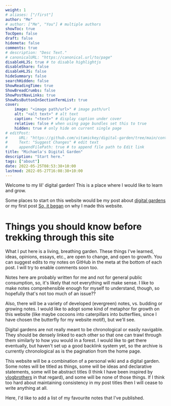 ```yaml
---
weight: 1
# aliases: ["/first"]
author: "Me"
# author: ["Me", "You"] # multiple authors
showToc: true
TocOpen: false
draft: false
hidemeta: false
comments: true
# description: "Desc Text."
# canonicalURL: "https://canonical.url/to/page"
disableHLJS: true # to disable highlightjs
disableShare: false
disableHLJS: false
hideSummary: false
searchHidden: false
ShowReadingTime: true
ShowBreadCrumbs: false
ShowPostNavLinks: true
ShowRssButtonInSectionTermList: true
cover:
    image: "<image path/url>" # image path/url
    alt: "<alt text>" # alt text
    caption: "<text>" # display caption under cover
    relative: false # when using page bundles set this to true
    hidden: true # only hide on current single page
# editPost:
#     URL: "https://github.com/vitamickey/digital-garden/tree/main/content"
#     Text: "Suggest Changes" # edit text
#     appendFilePath: true # to append file path to Edit link
title: "Michaela's Digital Garden"
description: "Start here."
tags: ["about"]
date: 2022-05-25T08:53:38+10:00
lastmod: 2022-05-27T16:08:38+10:00
---
```


Welcome to my lil' digital garden! This is a place where I would like to learn and grow. 

Some places to start on this website would be my post about [digital gardens](/digital-garden/) or my first post [So, it began](/so-it-began/) on why I made this website.

# Things you should know before trekking through this site

What I put here is a living, breathing garden. These things I've learned, ideas, opinions, essays, etc., are open to change, and open to growth. You can suggest edits to my notes on GitHub in the meta at the bottom of each post. I will try to enable comments soon too. 

Notes here are probably written for me and not for general public consumption, so, it's likely that not everything will make sense. I like to make notes comprehensible enough for myself to understand, though, so hopefully that's not too much of an issue??

Also, there will be a variety of developed (evergreen) notes, vs. budding or growing notes. I would like to adopt some kind of metaphor for growth on this website (like maybe cocoons into caterpillars into butterflies, since I have chosen the butterfly for my website motif), but we'll see. 

Digital gardens are not really meant to be chronological or easily navigable. They should be densely linked to each other so that one can trawl through them similarly to how you would in a forest. I would like to get there eventually, but haven't set up a good backlink system yet, so the archive is currently chronological as is the pagination from the home page. 

This website will be a combination of a personal wiki and a digital garden. Some notes will be titled as things, some will be ideas and declarative statements, some will be abstract titles (I think I have been inspired by [vlogbrothers](https://www.youtube.com/user/vlogbrothers) in that regard), and some will be none of those things. If I think too hard about maintaining consistency in my post titles then I will cease to write anything at all. 

Here, I'd like to add a list of my favourite notes that I've published. 